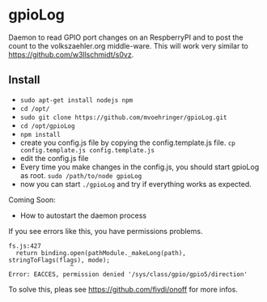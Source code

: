 gpioLog
==========
Daemon to read GPIO port changes on an RespberryPI and to post the count to the volkszaehler.org middle-ware. This will work very similar to https://github.com/w3llschmidt/s0vz.

Install
--------
 * `sudo apt-get install nodejs npm`
 * `cd /opt/`
 * `sudo git clone https://github.com/mvoehringer/gpioLog.git`
 * `cd /opt/gpioLog`
 * `npm install`
 * create you config.js file by copying the config.template.js file. `cp config.template.js config.template.js`
 * edit the config.js file
 * Every time you make changes in the config.js, you should start gpioLog as root. `sudo /path/to/node gpioLog`
 * now you can start `./gpioLog` and try if everything works as expected.

 Coming Soon: 
  * How to autostart the daemon process 


If you see errors like this, you have permissions problems.
```
fs.js:427
  return binding.open(pathModule._makeLong(path), stringToFlags(flags), mode);
                 ^
Error: EACCES, permission denied '/sys/class/gpio/gpio5/direction'
```
To solve this, pleas see https://github.com/fivdi/onoff for more infos.